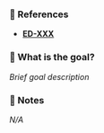 ### 📌 References

- [**ED-XXX**](https://github.com/CescFe/CescFe.github.io/issues/XXX)

### 🎩 What is the goal?

_Brief goal description_

### 📝 Notes

_N/A_
